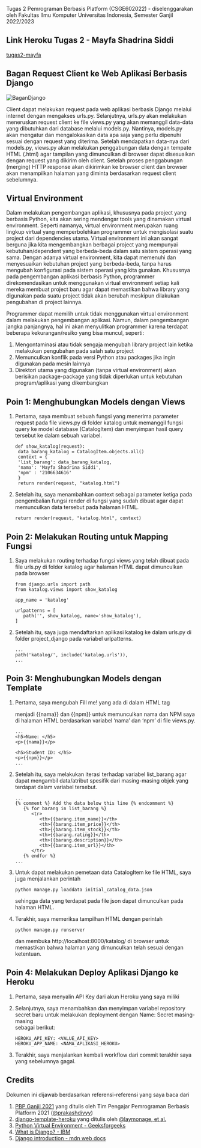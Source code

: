 Tugas 2 Pemrograman Berbasis Platform (CSGE602022) - diselenggarakan oleh Fakultas Ilmu Komputer Universitas Indonesia, Semester Ganjil 2022/2023

## Link Heroku Tugas 2 - Mayfa Shadrina Siddi
[tugas2-mayfa](https://tugas2-mayfa.herokuapp.com/katalog/)

## Bagan Request Client ke Web Aplikasi Berbasis Django

![BaganDjango](https://user-images.githubusercontent.com/87022037/190303040-5cb0d383-3b36-4c06-ab00-ac84962b3c54.png)

Client dapat melakukan request pada web aplikasi berbasis Django melalui internet dengan mengakses urls.py. Selanjutnya, urls.py akan melakukan meneruskan request client ke file views.py yang akan memanggil data-data yang dibutuhkan dari database melalui models.py. Nantinya, models.py akan mengatur dan mengalokasikan data apa saja yang perlu dipenuhi sesuai dengan request yang diterima. Setelah mendapatkan data-nya dari models.py, views.py akan melakukan penggabungan data dengan tempate HTML (<filename>.html) agar tampilan yang dimunculkan di browser dapat disesuaikan dengan request yang dikirim oleh client. Setelah proses penggabungan (merging) HTTP response akan dikirimkan ke browser client dan browser akan menampilkan halaman yang diminta berdasarkan request client sebelumnya.

## Virtual Environment

Dalam melakukan pengembangan aplikasi, khususnya pada project yang berbasis Python, kita akan sering mendengar tools yang dinamakan virtual environment. Seperti namanya, virtual environment merupakan ruang lingkup virtual yang memperbolehkan programmer untuk mengisolasi suatu project dari dependencies utama. Virtual environment ini akan sangat berguna jika kita mengembangkan berbagai project yang mempunyai kebutuhan/dependent yang berbeda-beda dalam satu sistem operasi yang sama. Dengan adanya virtual environment, kita dapat memenuhi dan menyesuaikan kebutuhan project yang berbeda-beda, tanpa harus mengubah konfigurasi pada sistem operasi yang kita gunakan. Khususnya pada pengembangan aplikasi berbasis Python, programmer direkomendasikan untuk menggunakan virtual environment setiap kali mereka membuat project baru agar dapat memastikan bahwa library yang digunakan pada suatu project tidak akan berubah meskipun dilakukan pengubahan di project lainnya.

Programmer dapat memilih untuk tidak menggunakan virtual environment dalam melakukan pengembangan aplikasi. Namun, dalam pengembangan jangka panjangnya, hal ini akan menyulitkan programmer karena terdapat beberapa kekurangan/resiko yang bisa muncul, seperti:
1. Mengontaminasi atau tidak sengaja mengubah library project lain ketika melakukan pengubahan pada salah satu project
2. Memunculkan konflik pada versi Python atau packages jika ingin digunakan pada mesin lainnya
3. Direktori utama yang digunakan (tanpa virtual environment) akan berisikan package-package yang tidak diperlukan untuk kebutuhan program/aplikasi yang dikembangkan

## Poin 1: Menghubungkan Models dengan Views

1. Pertama, saya membuat sebuah fungsi yang menerima parameter request pada file views.py di folder katalog untuk memanggil fungsi query ke
   model database (CatalogItem) dan menyimpan hasil query tersebut ke dalam sebuah variabel.

   ```shell
   def show_katalog(request):
    data_barang_katalog = CatalogItem.objects.all()
    context = {
    'list_barang': data_barang_katalog,
    'nama': 'Mayfa Shadrina Siddi',
    'npm' : '2106634616'
    }
    return render(request, "katalog.html")
   ```

2. Setelah itu, saya menambahkan context sebagai parameter ketiga pada pengembalian fungsi render di fungsi yang sudah dibuat agar dapat  
   memunculkan data tersebut pada halaman HTML.

   ```shell
   return render(request, "katalog.html", context)
   ```

## Poin 2: Melakukan Routing untuk Mapping Fungsi

1. Saya melakukan routing terhadap fungsi views yang telah dibuat pada file urls.py di folder katalog agar halaman HTML dapat dimunculkan pada 
   browser

   ```shell
   from django.urls import path
   from katalog.views import show_katalog

   app_name = 'katalog'

   urlpatterns = [
      path('', show_katalog, name='show_katalog'),
   ]
   ```

2. Setelah itu, saya juga mendaftarkan aplikasi katalog ke dalam urls.py di folder project_django pada variabel urlpatterns.

   ```shell
   ...
   path('katalog/', include('katalog.urls')),
   ...
   ```

## Poin 3: Menghubungkan Models dengan Template

1. Pertama, saya mengubah Fill me! yang ada di dalam HTML tag <p> menjadi {{nama}} dan {{npm}} untuk memunculkan nama dan NPM saya di halaman 
   HTML berdasarkan variabel ‘nama’ dan ‘npm’ di file views.py. 

   ```shell
   ...
   <h5>Name: </h5>
   <p>{{nama}}</p>

   <h5>Student ID: </h5>
   <p>{{npm}}</p>
   ...
   ```

2. Setelah itu, saya melakukan iterasi terhadap variabel list_barang agar dapat mengambil data/atribut spesifik dari masing-masing objek yang 
   terdapat dalam variabel tersebut.

   ```shell
   ...
   {% comment %} Add the data below this line {% endcomment %}
      {% for barang in list_barang %}
         <tr>
            <th>{{barang.item_name}}</th>
            <th>{{barang.item_price}}</th>
            <th>{{barang.item_stock}}</th>
            <th>{{barang.rating}}</th>
            <th>{{barang.description}}</th>
            <th>{{barang.item_url}}</th>
         </tr>
      {% endfor %}
   ...
   ```

3. Untuk dapat melakukan pemetaan data CatalogItem ke file HTML, saya juga menjalankan perintah 

   ```shell
   python manage.py loaddata initial_catalog_data.json
   ```

   sehingga data yang terdapat pada file json dapat dimunculkan pada halaman HTML.

4. Terakhir, saya memeriksa tampilhan HTML dengan perintah 

   ```shell
   python manage.py runserver
   ```
   dan membuka http://localhost:8000/katalog/ di browser untuk memastikan bahwa halaman yang dimunculkan telah sesuai dengan ketentuan.

## Poin 4: Melakukan Deploy Aplikasi Django ke Heroku

1. Pertama, saya menyalin API Key dari akun Heroku yang saya miliki 

2. Selanjutnya, saya menambahkan dan menyimpan variabel repository secret baru untuk melakukan deployment dengan Name: Secret masing-masing  
   sebagai berikut:

    ```shell
   HEROKU_API_KEY: <VALUE_API_KEY>
   HEROKU_APP_NAME: <NAMA_APLIKASI_HEROKU>
   ```

3. Terakhir, saya menjalankan kembali workflow dari commit terakhir saya yang sebelumnya gagal.

## Credits

Dokumen ini dijawab berdasarkan referensi-referensi yang saya baca dari 
1. [PBP Ganjil 2021](https://gitlab.com/PBP-2021/pbp-lab) yang ditulis oleh Tim Pengajar Pemrograman Berbasis Platform 2021 ([@prakashdivyy](https://gitlab.com/prakashdivyy))
2. [django-template-heroku](https://github.com/laymonage/django-template-heroku) yang ditulis oleh [@laymonage, et al.](https://github.com/laymonage)
3. [Python Virtual Environment - Geeksforgeeks](https://www.geeksforgeeks.org/python-virtual-environment/#:~:text=A%20virtual%20environment%20is%20a,of%20the%20Python%20developers%20use.)
4. [What is Django? - IBM](https://www.ibm.com/cloud/learn/django-explained)
5. [Django introduction - mdn web docs](https://developer.mozilla.org/en-US/docs/Learn/Server-side/Django/Introduction)
